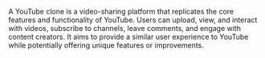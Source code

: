 A YouTube clone is a video-sharing platform that replicates the core features and functionality of YouTube. Users can upload, view, and interact with videos, subscribe to channels, leave comments, and engage with content creators. It aims to provide a similar user experience to YouTube while potentially offering unique features or improvements.

